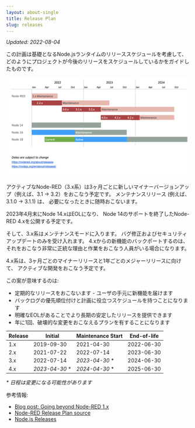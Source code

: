 ```yaml
---
layout: about-single
title: Release Plan
slug: releases
---
```


_Updated: 2022-08-04_

この計画は基礎となるNode.jsランタイムのリリーススケジュールを考慮して、
どのようにプロジェクトが今後のリリースをスケジュールしているかをガイドしたものです。

![](release-plan.png)


アクティブなNode-RED（3.x系）は3ヶ月ごとに新しいマイナーバージョンアップ（例えば、3.1 ->  3.2）をおこなう予定です。
メンテナンスリリース (例えば、3.1.0 -> 3.1.1) は、
必要になったときに随時おこないます。

2023年4月末にNode 14.xはEOLになり、
Node 14のサポートを終了したNode-RED 4.xを公開する予定です。

そして、3.x系はメンテナンスモードに入ります。
バグ修正およびセキュリティアップデートのみを受け入れます。
4.xからの新機能のバックポートするのは、それをおこなう非常に正統な理由と作業をおこなう人員がいる場合になります。

4.x系は、3ヶ月ごとのマイナーリリースと1年ごとのメジャーリリースに向けて、
アクティブな開発をおこなう予定です。

この案が意味するのは:

 - 定期的なリリースをおこないます - ユーザの手元に新機能を届けます
 - バックログの優先順位付けと計画に役立つスケジュールを持つことになります
 - 明確なEOLがあることでより長期の安定したリリースを提供できます
 - 年に1回、破壊的な変更をおこなえるプランを有することになります


Release | Initial         | Maintenance Start    | End-of-life
--------|-----------------|----------------------|-----------------
1.x     | 2019-09-30      | 2021-04-30           | 2022-06-30
2.x     | 2021-07-22      | 2022-07-14           | 2023-06-30
3.x     | 2022-07-14      | *2023-04-30* *       | 2024-06-30
4.x     | *2023-04-30* *  | *2024-04-30* *       | 2025-06-30

_* 日程は変更になる可能性があります_

参考情報:
 - [Blog post: Going beyond Node-RED 1.x](https://nodered.org/blog/2020/07/01/release-plans)
 - [Node-RED Release Plan source](https://docs.google.com/spreadsheets/d/1swMH5DXVposBIdnm6Q3BvIplMjAZSZVnU_cRS0jAPjY/edit)
 - [Node.js Releases](https://nodejs.org/en/about/releases/)
